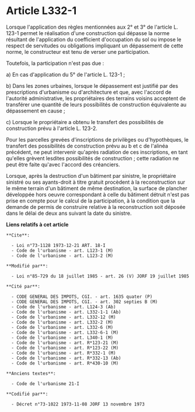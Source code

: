# Article L332-1

Lorsque l'application des règles mentionnées aux 2° et 3° de l'article L. 123-1 permet le réalisation d'une construction qui
dépasse la norme résultant de l'application du coefficient d'occupation du sol ou impose le respect de servitudes ou
obligations impliquant un dépassement de cette norme, le constructeur est tenu de verser une participation.

Toutefois, la participation n'est pas due :

a) En cas d'application du 5° de l'article L. 123-1 ;

b) Dans les zones urbaines, lorsque le dépassement est justifié par des prescriptions d'urbanisme ou d'architecture et que,
avec l'accord de l'autorité administrative, les propriétaires des terrains voisins acceptent de transférer une quantité de
leurs possibilités de construction équivalente au dépassement en cause ;

c) Lorsque le propriétaire a obtenu le transfert des possibilités de construction prévu à l'article L. 123-2.

Pour les parcelles grevées d'inscriptions de privilèges ou d'hypothèques, le transfert des possibilités de construction prévu
au b et c de l'alinéa précédent, ne peut intervenir qu'après radiation de ces inscriptions, en tant qu'elles grèvent lesdites
possibilités de construction ; cette radiation ne peut être faite qu'avec l'accord des créanciers.

Lorsque, après la destruction d'un bâtiment par sinistre, le propriétaire sinistré ou ses ayants-droit à titre gratuit
procèdent à la reconstruction sur le même terrain d'un bâtiment de même destination, la surface de plancher développée hors
oeuvre correspondant à celle du bâtiment détruit n'est pas prise en compte pour le calcul de la participation, à la condition
que la demande de permis de construire relative à la reconstruction soit déposée dans le délai de deux ans suivant la date du
sinistre.

**Liens relatifs à cet article**

	**Cite**:

	  - Loi n°73-1128 1973-12-21 ART. 18-I
	  - Code de l'urbanisme - art. L123-1 (M)
	  - Code de l'urbanisme - art. L123-2 (M)

	**Modifié par**:

	  - Loi n°85-729 du 18 juillet 1985 - art. 26 (V) JORF 19 juillet 1985

	**Cité par**:

	  - CODE GENERAL DES IMPOTS, CGI. - art. 1635 quater (P)
	  - CODE GENERAL DES IMPOTS, CGI. - art. 302 septies B (M)
	  - Code de l'urbanisme - art. L124-3 (Ab)
	  - Code de l'urbanisme - art. L332-1-1 (Ab)
	  - Code de l'urbanisme - art. L332-12 (M)
	  - Code de l'urbanisme - art. L332-2 (M)
	  - Code de l'urbanisme - art. L332-6 (M)
	  - Code de l'urbanisme - art. L332-6-1 (M)
	  - Code de l'urbanisme - art. L340-1 (M)
	  - Code de l'urbanisme - art. R*123-21 (M)
	  - Code de l'urbanisme - art. R*123-22 (M)
	  - Code de l'urbanisme - art. R*332-1 (M)
	  - Code de l'urbanisme - art. R*332-13 (Ab)
	  - Code de l'urbanisme - art. R*430-10 (M)

	**Anciens textes**:

	  - Code de l'urbanisme 21-I

	**Codifié par**:

	  - Décret n°73-1022 1973-11-08 JORF 13 novembre 1973
